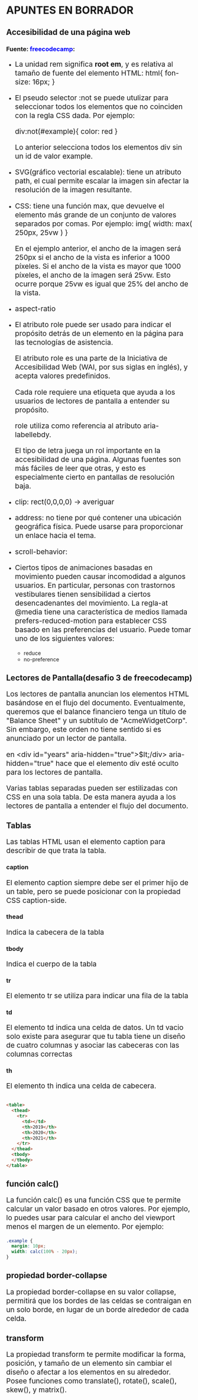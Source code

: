 <style>
  html{
    font-size: 16px;
  }
  p{
    font-size: 1.2rem;
  }
</style>

# APUNTES EN BORRADOR

## Accesibilidad de una página web

### Fuente: <span style="color: blue;">freecodecamp</span>:

- La unidad rem significa <strong>root em</strong>, y es relativa al tamaño de fuente del elemento HTML:
html{ fon-size: 16px; }

- El pseudo selector :not se puede utulizar para seleccionar todos los elementos que no coinciden con la regla CSS dada. Por ejemplo:

  div:not(#example){ color: red }

  Lo anterior selecciona todos los elementos div sin un id de valor example.

- SVG(gráfico vectorial escalable): tiene un atributo path, el cual permite escalar la imagen sin afectar la resolución de la imagen resultante.

- CSS: tiene una función max, que devuelve el elemento más grande de un conjunto de valores separados por comas. Por ejemplo: img{ width: max( 250px, 25vw ) }

  En el ejemplo anterior, el ancho de la imagen será 250px si el ancho de la vista es inferior a 1000 píxeles. Si el ancho de la vista es mayor que 1000 píxeles, el ancho de la imagen será 25vw. Esto ocurre porque 25vw es igual que 25% del ancho de la vista.

- aspect-ratio

- El atributo role puede ser usado para indicar el propósito detrás de un elemento en la página para las tecnologías de asistencia.
  
  El atributo role es una parte de la Iniciativa de Accesibilidad Web (WAI, por sus siglas en inglés), y acepta valores predefinidos.
  
  Cada role requiere una etiqueta que ayuda a los usuarios de lectores de pantalla a entender su propósito.

  role utiliza como referencia al atributo aria-labellebdy.

  El tipo de letra juega un rol importante en la accesibilidad de una página. Algunas fuentes son más fáciles de leer que otras, y esto es especialmente cierto en pantallas de resolución baja.

- clip: rect(0,0,0,0) -> averiguar

- address: no tiene por qué contener una ubicación geográfica física. Puede usarse para proporcionar un enlace hacia el tema.

- scroll-behavior:

- Ciertos tipos de animaciones basadas en movimiento pueden causar incomodidad a algunos usuarios. En particular, personas con trastornos vestibulares tienen sensibilidad a ciertos desencadenantes del movimiento. La regla-at @media tiene una característica de medios llamada prefers-reduced-motion para establecer CSS basado en las preferencias del usuario. Puede tomar uno de los siguientes valores:
  - reduce
  - no-preference

## Lectores de Pantalla(desafio 3 de freecodecamp)
Los lectores de pantalla anuncian los elementos HTML basándose en el flujo del documento. Eventualmente, queremos que el balance financiero tenga un título de "Balance Sheet" y un subtítulo de "AcmeWidgetCorp". Sin embargo, este orden no tiene sentido si es anunciado por un lector de pantalla.

en &lt;div id="years" aria-hidden="true">$lt;/div>
aria-hidden="true" hace que el elemento div esté oculto para los lectores de pantalla.

Varias tablas separadas pueden ser estilizadas con CSS en una sola tabla. De esta manera ayuda a los lectores de pantalla a entender el flujo del documento.

## Tablas
Las tablas HTML usan el elemento caption para describir de que trata la tabla.

### caption
El elemento caption siempre debe ser el primer hijo de un table, pero se puede posicionar con la propiedad CSS caption-side.

### thead
Indica la cabecera de la tabla

### tbody
Indica el cuerpo de la tabla

### tr
El elemento tr se utiliza para indicar una fila de la tabla

### td
El elemento td indica una celda de datos. Un td vacio solo existe para asegurar que tu tabla tiene un diseño de cuatro columnas y asociar las cabeceras con las columnas correctas

### th
El elemento th indica una celda de cabecera.

```html

<table>
  <thead>
    <tr>
      <td></td>
      <th>2019</th>
      <th>2020</th>
      <th>2021</th>
    </tr>
  </thead>
  <tbody>
  </tbody>
</table>

```

## función calc()

La función calc() es una función CSS que te permite calcular un valor basado en otros valores. Por ejemplo, lo puedes usar para calcular el ancho del viewport menos el margen de un elemento. Por ejemplo:

```css
.example {
  margin: 10px;
  width: calc(100% - 20px);
}
```

## propiedad border-collapse
La propiedad border-collapse en su valor collapse, permitirá que los bordes de las celdas se contraigan en un solo borde, en lugar de un borde alrededor de cada celda.

## transform
La propiedad transform te permite modificar la forma, posición, y tamaño de un elemento sin cambiar el diseño o afectar a los elementos en su alrededor. Posee funciones como translate(), rotate(), scale(), skew(), y matrix().
